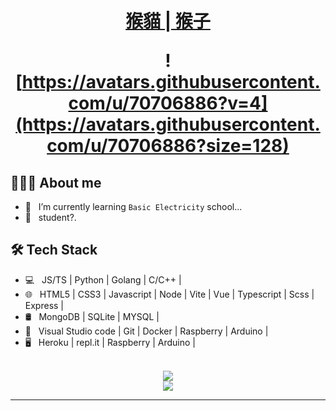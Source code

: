 <h1 align="center">
  <a href="https://github.com/a3510377">猴貓 | 猴子</a>

  <br />

  ![https://avatars.githubusercontent.com/u/70706886?v=4](https://avatars.githubusercontent.com/u/70706886?size=128)
</h1>

## 👨🏻‍💻 About me

- 🔭 &nbsp; I’m currently learning `Basic Electricity` school...
- 💼 &nbsp; student?.

## 🛠 Tech Stack

- 💻 &nbsp; JS/TS | Python | Golang | C/C++ |
- 🌐 &nbsp; HTML5 | CSS3 | Javascript | Node | Vite | Vue | Typescript | Scss | Express |
- 🛢 &nbsp; MongoDB | SQLite | MYSQL |
- 🔧 &nbsp; Visual Studio code | Git | Docker | Raspberry | Arduino |
- 🖥 &nbsp; Heroku | repl.it | Raspberry | Arduino |

<p align="center">
  <br />
  <img src="https://github-readme-stats.vercel.app/api?username=a3510377&show_icons=true&theme=radical" />
  <br/>
<!--   <img src="https://github-readme-stats.vercel.app/api/top-langs/?username=a3510377&layout=compact&theme=radical&locale=cn" />
  <br /> -->
  <img src="https://github-readme-stats.vercel.app/api/top-langs/?username=a3510377&langs_count=8&theme=radical&locale=cn" />
  <br />
</p>
<hr>

<!-- icons https://github.com/Envoy-VC/awesome-badges -->
